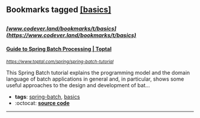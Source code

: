 ## Bookmarks tagged [[basics]](https://www.codever.land/search?q=[basics])

_<sup><sup>[www.codever.land/bookmarks/t/basics](https://www.codever.land/bookmarks/t/basics)</sup></sup>_
---
#### [Guide to Spring Batch Processing | Toptal](https://www.toptal.com/spring/spring-batch-tutorial)
_<sup>https://www.toptal.com/spring/spring-batch-tutorial</sup>_

This Spring Batch tutorial explains the programming model and the domain language of batch applications in general and, in particular, shows some useful approaches to the design and development of bat...
* **tags**: [spring-batch](../tagged/spring-batch.md), [basics](../tagged/basics.md)
* :octocat: **[source code](https://github.com/asaen/spring-batch-article)**
---
